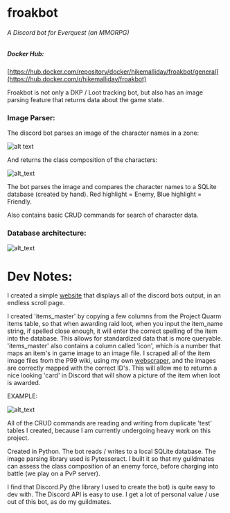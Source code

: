 # froakbot
###### A Discord bot for Everquest (an MMORPG)

##### Docker Hub:
[https://hub.docker.com/repository/docker/hikemalliday/froakbot/general](https://hub.docker.com/r/hikemalliday/froakbot)

Froakbot is not only a DKP / Loot tracking bot, but also has an image parsing feature that returns data about the game state.

### Image Parser:

The discord bot parses an image of the character names in a zone:

![alt text](https://cdn.discordapp.com/attachments/617825237752479751/1175861016316358656/image.png?ex=656cc4e8&is=655a4fe8&hm=064098870915b8f663045b87ebcfa378e0cafa5d5a14762bdc3cd8ca84e5a3d7&)

And returns the class composition of the characters:

![alt_text](https://cdn.discordapp.com/attachments/1180635913022353499/1181287913418407946/image.png?ex=65808319&is=656e0e19&hm=94fc1307646a55001c7c82673b9eabdcdaa16470cadb8449ae38c8f3dd7121f4&)

The bot parses the image and compares the character names to a SQLite database (created by hand). Red highlight = Enemy, Blue highlight = Friendly.

Also contains basic CRUD commands for search of character data.

### Database architecture:

![alt_text](https://cdn.discordapp.com/attachments/1180635913022353499/1197241520181485708/image.png?ex=65ba8d0e&is=65a8180e&hm=431f1b2bbc59cdc0ff7f39cb92e64e19bc88167d82b6c9e80ee28e5d6b12f8f1&)

# Dev Notes:

I created a simple [website](https://github.com/hikemalliday/froakbot-website-frontend) that displays all of the discord bots output, in an endless scroll page.

I created 'items_master' by copying a few columns from the Project Quarm items table, so that when awarding raid loot, when you input the item_name string, if spelled close enough, it will enter the correct spelling of the item into the database. This allows for standardized data that is more queryable. 'items_master' also contains a column called 'icon', which is a number that maps an item's in game image to an image file. I scraped all of the item image files from the P99 wiki, using my own [webscraper](https://github.com/hikemalliday/p99wiki-scraper), and the images are correctly mapped with the correct ID's. This will allow me to returnn a nice looking 'card' in Discord that will show a picture of the item when loot is awarded. 

EXAMPLE:

![alt_text](https://cdn.discordapp.com/attachments/1180635913022353499/1197943947759194192/image.png?ex=65bd1b3d&is=65aaa63d&hm=2c326fa092438f82e91e5a21e2da8364b91c82246af77b7f929a44a2025675a0&)

All of the CRUD commands are reading and writing from duplicate 'test' tables I created, because I am currently undergoing heavy work on this project.

Created in Python. The bot reads / writes to a local SQLite database. The image parsing library used is Pytesseract.
I built it so that my guildmates can assess the class composition of an enemy force, before charging into battle (we play on a PvP server).

I find that Discord.Py (the library I used to create the bot) is quite easy to dev with. The Discord API is easy to use. I get a lot of personal value / use out of this bot, as do my guildmates.


